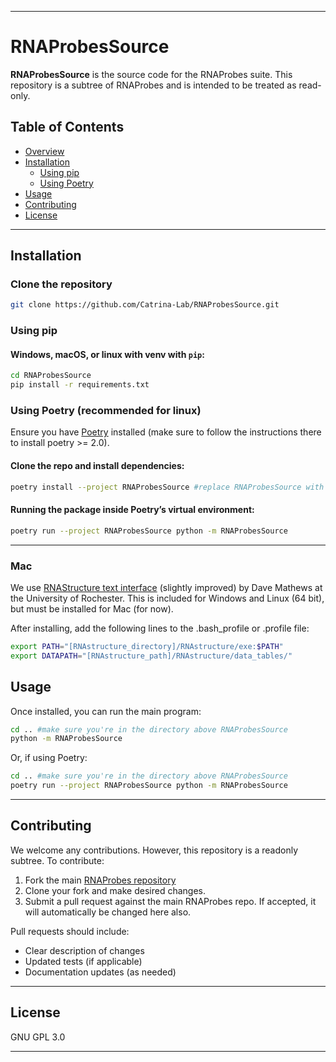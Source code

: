 
---

# RNAProbesSource

**RNAProbesSource** is the source code for the RNAProbes suite. This repository is a subtree of RNAProbes and is intended to be treated as read-only.

## Table of Contents

- [Overview](#overview)
- [Installation](#installation)  
  - [Using pip](#using-pip)  
  - [Using Poetry](#Using-Poetry-recommended-for-linux)
- [Usage](#usage)
- [Contributing](#contributing)
- [License](#license)

---

## Installation

### Clone the repository
```bash
git clone https://github.com/Catrina-Lab/RNAProbesSource.git
```

### Using pip

#### Windows, macOS, or linux with venv with `pip`:
```bash
cd RNAProbesSource
pip install -r requirements.txt
````

### Using Poetry (recommended for linux)

Ensure you have [Poetry](https://python-poetry.org/docs/#installation) installed (make sure to follow the instructions there to install poetry >= 2.0).

#### Clone the repo and install dependencies:

```bash
poetry install --project RNAProbesSource #replace RNAProbesSource with the directory name
```

#### Running the package inside Poetry’s virtual environment:

```bash
poetry run --project RNAProbesSource python -m RNAProbesSource
```

---

### Mac
We use [RNAStructure text interface](http://rna.urmc.rochester.edu/RNAstructure.html) (slightly improved) by Dave Mathews at the University of Rochester.
This is included for Windows and Linux (64 bit), but must be installed for Mac (for now).

After installing, add the following lines to the .bash_profile or .profile file:

```bash
export PATH="[RNAstructure_directory]/RNAstructure/exe:$PATH"
export DATAPATH="[RNAstructure_path]/RNAstructure/data_tables/"
```

## Usage

Once installed, you can run the main program:

```bash
cd .. #make sure you're in the directory above RNAProbesSource
python -m RNAProbesSource
```

Or, if using Poetry:

```bash
cd .. #make sure you're in the directory above RNAProbesSource
poetry run --project RNAProbesSource python -m RNAProbesSource
```

---

## Contributing

We welcome any contributions. However, this repository is a readonly subtree. To contribute:
1. Fork the main [RNAProbes repository](https://github.com/Catrina-Lab/RNAProbes)
2. Clone your fork and make desired changes.
4. Submit a pull request against the main RNAProbes repo. If accepted, it will automatically be changed here also.

Pull requests should include:

* Clear description of changes
* Updated tests (if applicable)
* Documentation updates (as needed)
---

## License

GNU GPL 3.0

---


